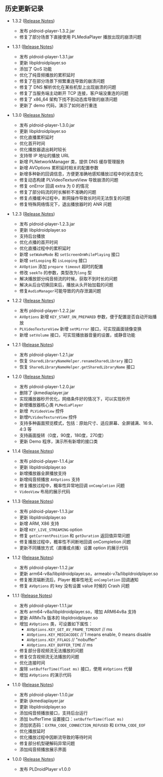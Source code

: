 ## 历史更新记录

* 1.3.2 ([Release Notes][14])
  - 发布 pldroid-player-1.3.2.jar
  - 修复了部分场景下直接使用 PLMediaPlayer 播放出现的崩溃问题

* 1.3.1 ([Release Notes][13])
  - 发布 pldroid-player-1.3.1.jar
  - 更新 libpldroidplayer.so
  - 添加了 QoS 功能
  - 优化了纯音频播放的累积延时
  - 修复了在部分场景下频繁重连导致的崩溃问题
  - 修复了 DNS 解析优化在某些机型上出现崩溃的问题
  - 修复了当服务端主动断开 TCP 连接，客户端没重连的问题
  - 修复了 x86_64 架构下找不到动态库导致的崩溃问题
  - 更新了 demo 代码，演示了如何进行重连

* 1.3.0 ([Release Notes][12])
  - 发布 pldroid-player-1.3.0.jar
  - 更新 libpldroidplayer.so
  - 优化直播累积延时
  - 优化首开时间
  - 优化播放器退出耗时较长
  - 支持带 IP 地址的播放 URL
  - 新增 PLNetworkManager 类，提供 DNS 缓存管理服务
  - 新增 AVOptions 累积延时相关的配置参数
  - 新增多种新的回调信息，方便更准确地感知播放过程中的状态变化
  - 修复动态构建 PLVideoTextureView 导致崩溃的问题
  - 修复 onError 回调 extra 为 0 的情况
  - 修复了部分码流的时长解析不准确的问题
  - 修复点播缓冲过程中，断网操作导致长时间无法恢复的问题
  - 修复特殊网络情况下，退出播放器时的 ANR 问题

* 1.2.3 ([Release Notes][11])
  - 发布 pldroid-player-1.2.3.jar
  - 更新 libpldroidplayer.so
  - 支持后台播放
  - 优化点播的首开时间
  - 优化直播过程中的累积延时
  - 新增 `setWakeMode` 和 `setScreenOnWhilePlaying` 接口
  - 新增 `setLooping` 和 `isLooping` 接口
  - `AVOption` 添加 `prepare timeout` 超时的配置
  - 修改 `seekTo` 的参数，类型改为`long` 型
  - 解决播放部分纯音频流的时候，获取不到时长的问题
  - 解决从后台切换回来后，播放从头开始加载的问题
  - 修复`AudioManager`可能导致的内存泄漏问题

* 1.2.2 ([Release Notes][10])
  - 发布 pldroid-player-1.2.2.jar
  - `AVOptions` 新增 `KEY_START_ON_PREPARED` 参数，便于配置是否自动开始播放
  - `PLVideoTextureView` 新增 `setMirror` 接口，可实现画面镜像变换
  - 新增 `setVolume` 接口，可实现播放器音量的设置，或静音功能

* 1.2.1 ([Release Notes][9])
  - 发布 pldroid-player-1.2.1.jar
  - 恢复 `SharedLibraryNameHelper.renameSharedLibrary` 接口
  - 恢复 `SharedLibraryNameHelper.getSharedLibraryName` 接口

* 1.2.0 ([Release Notes][8])
  - 发布 pldroid-player-1.2.0.jar
  - 删除了 ijkmediaplayer.jar
  - 实现播放器秒开优化，网络条件好的情况下，可以实现秒开
  - 新增播放器核心类 `PLMediaPlayer`
  - 新增` PLVideoView` 控件
  - 新增`PLVideoTextureView` 控件
  - 支持多种画面预览模式，包括：原始尺寸、适应屏幕、全屏铺满、16:9、4:3 等
  - 支持画面旋转（0度，90度，180度，270度）
  - 更新 Demo 程序，演示所有新增的接口类

* 1.1.4 ([Release Notes][7])
  - 发布 pldroid-player-1.1.4.jar
  - 更新 libpldroidplayer.so
  - 新增播放器全屏播放支持
  - 新增纯音频播放 `AVOptions` 支持
  - 修复播放过程中，概率性异常地回调 `onCompletion` 问题
  - `VideoView` 布局的展示代码

* 1.1.3 ([Release Notes][6])
  - 发布 pldroid-player-1.1.3.jar
  - 更新 libpldroidplayer.so
  - 新增 ARM, X86 支持
  - 新增 `KEY_LIVE_STREAMING` option
  - 修复 `getCurrentPosition` 和 `getDuration` 返回值异常问题
  - 修复播放过程中，概率性不间断地回调 onCompletion 问题
  - 更新不同播放方式（直播或点播）设置 option 的展示代码

* 1.1.2 ([Release Notes][5])
  - 发布 pldroid-player-1.1.2.jar
  - 更新 arm64-v8a/libpldroidplayer.so，armeabi-v7a/libpldroidplayer.so
  - 修复推流端断流后，Player 概率性地无 `onCompletion` 回调通知
  - 修复 `AVOptions` 的 key 没有设置 value 时候的 Crash 问题

* 1.1.1 ([Release Notes][4])
  - 发布 pldroid-player-1.1.1.jar
  - 发布 arm64-v8a/libpldroidplayer.so，增加 ARM64v8a 支持
  - 更新 ARMv7a 版本的 libpldroidplayer.so
  - 增加 `AVOptions` 类，可设置如下属性：
    * `AVOptions.KEY_GET_AV_FRAME_TIMEOUT`  // ms
    * `AVOptions.KEY_MEDIACODEC`            // 1 means enable, 0 means disable
    * `AVOptions.KEY_FFLAGS`                // "nobuffer"
    * `AVOptions.KEY_BUFFER_TIME`           // ms
  - 修复部分音视频流无法播放的问题
  - 修复仅含视频流无法播放的问题
  - 优化连接时间
  - 废除 `setBufferTime(float ms)` 接口，使用 `AVOptions` 代替
  - 增加 `AVOptions` 的演示代码

* 1.1.0 ([Release Notes][3])
  - 发布 pldroid-player-1.1.0.jar
  - 更新 ijkmediaplayer.jar
  - 更新 libpldroidplayer.so
  - 添加纯音频播放接口，支持后台运行
  - 添加 bufferTime 设置接口：`setBufferTime(float ms)`
  - 添加状态码：`EXTRA_CODE_CONNECTION_REFUSED` 和 `EXTRA_CODE_EOF`
  - 优化播放延时
  - 优化播放过程中因断流导致的等待时间
  - 修复部分机型硬解码异常问题
  - 添加纯音频播放展示界面

* 1.0.0 ([Release Notes][2])
  - 发布 PLDroidPlayer v1.0.0

[1]: https://github.com/pili-engineering/PLDroidPlayer/tree/master/PLDroidPlayerDemo
[2]: https://github.com/pili-engineering/PLDroidPlayer/blob/master/ReleaseNotes/release-notes-1.0.0.md
[3]: https://github.com/pili-engineering/PLDroidPlayer/blob/master/ReleaseNotes/release-notes-1.1.0.md
[4]: https://github.com/pili-engineering/PLDroidPlayer/blob/master/ReleaseNotes/release-notes-1.1.1.md
[5]: https://github.com/pili-engineering/PLDroidPlayer/blob/master/ReleaseNotes/release-notes-1.1.2.md
[6]: https://github.com/pili-engineering/PLDroidPlayer/blob/master/ReleaseNotes/release-notes-1.1.3.md
[7]: https://github.com/pili-engineering/PLDroidPlayer/blob/master/ReleaseNotes/release-notes-1.1.4.md
[8]: https://github.com/pili-engineering/PLDroidPlayer/blob/master/ReleaseNotes/release-notes-1.2.0.md
[9]: https://github.com/pili-engineering/PLDroidPlayer/blob/master/ReleaseNotes/release-notes-1.2.1.md
[10]: https://github.com/pili-engineering/PLDroidPlayer/blob/master/ReleaseNotes/release-notes-1.2.2.md
[11]: https://github.com/pili-engineering/PLDroidPlayer/blob/master/ReleaseNotes/release-notes-1.2.3.md
[12]: https://github.com/pili-engineering/PLDroidPlayer/blob/master/ReleaseNotes/release-notes-1.3.0.md
[13]: https://github.com/pili-engineering/PLDroidPlayer/blob/master/ReleaseNotes/release-notes-1.3.1.md
[14]: https://github.com/pili-engineering/PLDroidPlayer/blob/master/ReleaseNotes/release-notes-1.3.2.md
